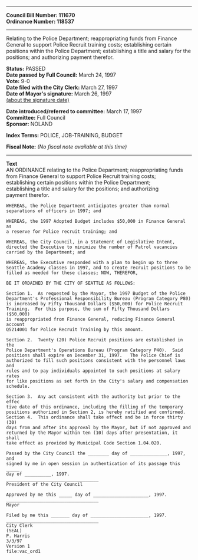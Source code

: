* * * * *  
  
**Council Bill Number: [](#h0)[](#h2)111670**   
**Ordinance Number: 118537**  
  
* * * * *  
  
Relating to the Police Department; reappropriating funds from Finance General to support Police Recruit training costs; establishing certain positions within the Police Department; establishing a title and salary for the positions; and authorizing payment therefor.  
  
**Status:** PASSED   
**Date passed by Full Council:** March 24, 1997   
**Vote:** 9-0   
**Date filed with the City Clerk:** March 27, 1997   
**Date of Mayor's signature:** March 26, 1997   
[(about the signature date)](/~public/approvaldate.htm)   
  
  
**Date introduced/referred to committee:** March 17, 1997   
**Committee:** Full Council   
**Sponsor:** NOLAND   
  
**Index Terms:** POLICE, JOB-TRAINING, BUDGET  
  
**Fiscal Note:** *(No fiscal note available at this time)*  
  
* * * * *  
  
**Text**  
    AN ORDINANCE relating to the Police Department; reappropriating funds  
    from Finance General to support Police Recruit training costs;  
    establishing certain positions within the Police Department;  
    establishing a title and salary for the positions; and authorizing  
    payment therefor.  
  
    WHEREAS, the Police Department anticipates greater than normal  
    separations of officers in 1997; and  
  
    WHEREAS, the 1997 Adopted Budget includes $50,000 in Finance General as  
    a reserve for Police recruit training; and  
  
    WHEREAS, the City Council, in a Statement of Legislative Intent,  
    directed the Executive to minimize the number of Patrol vacancies  
    carried by the Department; and  
  
    WHEREAS, the Executive responded with a plan to begin up to three  
    Seattle Academy classes in 1997, and to create recruit positions to be  
    filled as needed for these classes; NOW, THEREFOR,  
  
    BE IT ORDAINED BY THE CITY OF SEATTLE AS FOLLOWS:  
  
    Section 1.  As requested by the Mayor, the 1997 Budget of the Police  
    Department's Professional Responsibility Bureau (Program Category P80)  
    is increased by Fifty Thousand Dollars ($50,000) for Police Recruit  
    Training.  For this purpose, the sum of Fifty Thousand Dollars ($50,000)  
    is reappropriated from Finance General, reducing Finance General account  
    Q5214001 for Police Recruit Training by this amount.  
  
    Section 2.  Twenty (20) Police Recruit positions are established in the  
    Police Department's Operations Bureau (Program Category P40).  Said  
    positions shall expire on December 31, 1997.   The Police Chief is  
    authorized to fill such positions consistent with the personnel laws and  
    rules and to pay individuals appointed to such positions at salary rates  
    for like positions as set forth in the City's salary and compensation  
    schedule.  
  
    Section 3.  Any act consistent with the authority but prior to the effec  
    tive date of this ordinance, including the filling of the temporary  
    positions authorized in Section 2, is hereby ratified and confirmed.  
    Section 4.  This ordinance shall take effect and be in force thirty (30)  
    days from and after its approval by the Mayor, but if not approved and  
    returned by the Mayor within ten (10) days after presentation, it shall  
    take effect as provided by Municipal Code Section 1.04.020.  
  
    Passed by the City Council the ________ day of ______________, 1997, and  
    signed by me in open session in authentication of its passage this _____  
    day of __________, 1997.  
    ___________________________________  
    President of the City Council  
  
    Approved by me this _____ day of _____________________, 1997.  
    ___________________________________  
    Mayor  
  
    Filed by me this _______ day of ______________________, 1997.  
    ___________________________________  
    City Clerk  
    (SEAL)  
    P. Harris  
    3/3/97  
    Version 1  
    file:vac_ord1  

